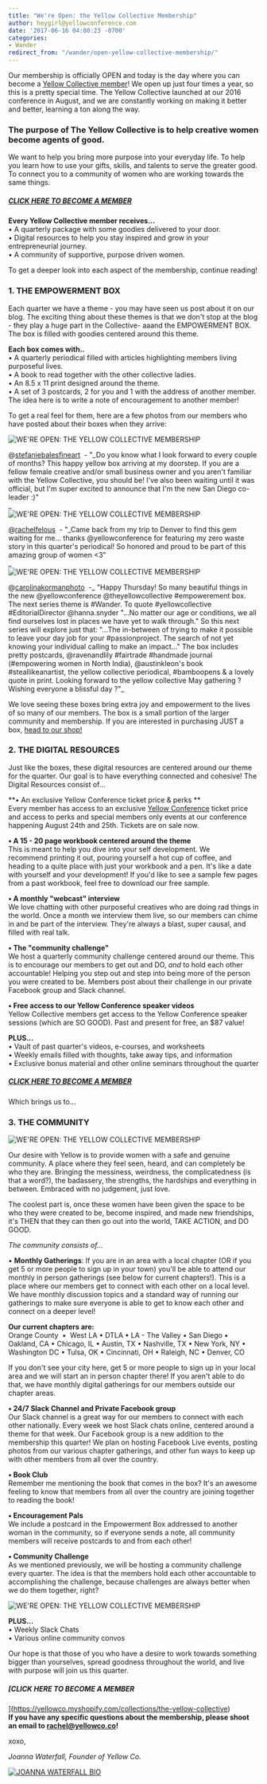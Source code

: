 ```yaml
---
title: "We're Open: the Yellow Collective Membership"
author: heygirl@yellowconference.com
date: '2017-06-16 04:00:23 -0700'
categories:
- Wander
redirect_from: "/wander/open-yellow-collective-membership/"
---
```


Our membership is officially OPEN and today is the day where you can become a [Yellow Collective member](https://yellowco.myshopify.com/collections/the-yellow-collective)! We open up just four times a year, so this is a pretty special time. The Yellow Collective launched at our 2016 conference in August, and we are constantly working on making it better and better, learning a ton along the way.

### The purpose of The Yellow Collective is to help creative women become agents of good.

We want to help you bring more purpose into your everyday life. To help you learn how to use your gifts, skills, and talents to serve the greater good. To connect you to a community of women who are working towards the same things.

##### [CLICK HERE TO BECOME A MEMBER](https://yellowco.myshopify.com/collections/the-yellow-collective)

**Every Yellow Collective member receives...**  
• A quarterly package with some goodies delivered to your door.  
• Digital resources to help you stay inspired and grow in your entrepreneurial journey.  
• A community of supportive, purpose driven women.

To get a deeper look into each aspect of the membership, continue reading!

### **1.** **THE EMPOWERMENT BOX**

Each quarter we have a theme - you may have seen us post about it on our blog. The exciting thing about these themes is that we don't stop at the blog - they play a huge part in the Collective- aaand the EMPOWERMENT BOX. The box is filled with goodies centered around this theme.

**Each box comes with..**  
• A quarterly periodical filled with articles highlighting members living purposeful lives.  
• A book to read together with the other collective ladies.  
• An 8.5 x 11 print designed around the theme.  
• A set of 3 postcards, 2 for you and 1 with the address of another member. The idea here is to write a note of encouragement to another member!

To get a real feel for them, here are a few photos from our members who have posted about their boxes when they arrive:

![WE'RE OPEN: THE YELLOW COLLECTIVE MEMBERSHIP](http://yellowco.co/wp-content/uploads/2017/06/Screenshot-2017-06-15-21.01.28.png "WE'RE OPEN: THE YELLOW COLLECTIVE MEMBERSHIP")

@[stefaniebalesfineart](https://www.instagram.com/stefaniebalesfineart/)  - "_Do you know what I look forward to every couple of months? This happy yellow box arriving at my doorstep. If you are a fellow female creative and/or small business owner and you aren't familiar with the Yellow Collective, you should be! I've also been waiting until it was official, but I'm super excited to announce that I'm the new San Diego co-leader :)"  
_  
![WE'RE OPEN: THE YELLOW COLLECTIVE MEMBERSHIP](http://yellowco.co/wp-content/uploads/2017/06/Screenshot-2017-06-15-20.59.32.png "WE'RE OPEN: THE YELLOW COLLECTIVE MEMBERSHIP")

@[rachelfelous](https://www.instagram.com/rachelfelous/)  - "_Came back from my trip to Denver to find this gem waiting for me... thanks @yellowconference for featuring my zero waste story in this quarter's periodical! So honored and proud to be part of this amazing group of women <3"  
_  
![WE'RE OPEN: THE YELLOW COLLECTIVE MEMBERSHIP](http://yellowco.co/wp-content/uploads/2017/06/Screenshot-2017-06-15-21.07.40.png "WE'RE OPEN: THE YELLOW COLLECTIVE MEMBERSHIP")

@[carolinakormanphoto](https://www.instagram.com/carolinakormanphoto/)  -_ "Happy Thursday! So many beautiful things in the new @yellowconference @theyellowcollective #empowerement box. The next series theme is #Wander. To quote #yellowcollective #EditorialDirector @hanna.snyder "...No matter our age or conditions, we all find ourselves lost in places we have yet to walk through." So this next series will explore just that: "...The in-between of trying to make it possible to leave your day job for your #passionproject. The search of not yet knowing your individual calling to make an impact..." The box includes pretty postcards, @ravenandlily #fairtrade #handmade journal (#empowering women in North India), @austinkleon's book #steallikeanartist, the yellow collective periodical, #bamboopens & a lovely quote in print. Looking forward to the yellow collective May gathering ? Wishing everyone a blissful day ?"_

We love seeing these boxes bring extra joy and empowerment to the lives of so many of our members. The box is a small portion of the larger community and membership. If you are interested in purchasing JUST a box, [head to our shop!](https://yellowco.myshopify.com/)

### **2\. THE DIGITAL RESOURCES**

Just like the boxes, these digital resources are centered around our theme for the quarter. Our goal is to have everything connected and cohesive! The Digital Resources consist of...

**• An exclusive Yellow Conference ticket price & perks **  
Every member has access to an exclusive [Yellow Conference](http://yellowco.co/conference/) ticket price and access to perks and special members only events at our conference happening August 24th and 25th. Tickets are on sale now.

**• A 15 - 20 page workbook centered around the theme**  
This is meant to help you dive into your self development. We recommend printing it out, pouring yourself a hot cup of coffee, and heading to a quite place with just your workbook and a pen. It's like a date with yourself and your development! If you'd like to see a sample few pages from a past workbook, feel free to download our free sample.

**• A monthly "webcast" interview**  
We love chatting with other purposeful creatives who are doing rad things in the world. Once a month we interview them live, so our members can chime in and be part of the interview. They're always a blast, super causal, and filled with real talk.

**• The "community challenge"**  
We host a quarterly community challenge centered around our theme. This is to encourage our members to get out and DO, _and_ to hold each other accountable! Helping you step out and step into being more of the person you were created to be. Members post about their challenge in our private Facebook group and Slack channel.

**• Free access to our Yellow Conference speaker videos**  
Yellow Collective members get access to the Yellow Conference speaker sessions (which are SO GOOD). Past and present for free, an $87 value!

**PLUS...**  
• Vault of past quarter's videos, e-courses, and worksheets  
• Weekly emails filled with thoughts, take away tips, and information  
• Exclusive bonus material and other online seminars throughout the quarter

##### [CLICK HERE TO BECOME A MEMBER](https://yellowco.myshopify.com/collections/the-yellow-collective)

Which brings us to...

### **3\. THE COMMUNITY**

![WE'RE OPEN: THE YELLOW COLLECTIVE MEMBERSHIP](http://yellowco.co/wp-content/uploads/2017/06/Screenshot-2017-06-15-21.12.29.png "WE'RE OPEN: THE YELLOW COLLECTIVE MEMBERSHIP")

Our desire with Yellow is to provide women with a safe and genuine community. A place where they feel seen, heard, and can completely be who they are. Bringing the messiness, weirdness, the complicatedness (is that a word?), the badassery, the strengths, the hardships and everything in between. Embraced with no judgement, just love.

The coolest part is, once these women have been given the space to be who they were created to be, become inspired, and made new friendships, it's THEN that they can then go out into the world, TAKE ACTION, and DO GOOD.

_The community consists of..._

• **Monthly Gatherings**: If you are in an area with a local chapter (OR if you get 5 or more people to sign up in your town) you'll be able to attend our monthly in person gatherings (see below for current chapters!). This is a place where our members get to connect with each other on a local level. We have monthly discussion topics and a standard way of running our gatherings to make sure everyone is able to get to know each other and connect on a deeper level!

**Our current chapters are:**  
Orange County  •  West LA • DTLA • LA - The Valley • San Diego • Oakland, CA • Chicago, IL • Austin, TX • Nashville, TX • New York, NY • Washington DC • Tulsa, OK • Cincinnati, OH • Raleigh, NC • Denver, CO

If you don't see your city here, get 5 or more people to sign up in your local area and we will start an in person chapter there! If you aren't able to do that, we have monthly digital gatherings for our members outside our chapter areas.

**• 24/7 Slack Channel and Private Facebook group**  
Our Slack channel is a great way for our members to connect with each other nationally. Every week we host Slack chats online, centered around a theme for that week. Our Facebook group is a new addition to the membership this quarter! We plan on hosting Facebook Live events, posting photos from our various chapter gatherings, and other fun ways to keep up with other members from all over the country.

**• Book Club**  
Remember me mentioning the book that comes in the box? It's an awesome feeling to know that members from all over the country are joining together to reading the book!

**• Encouragement Pals**  
We include a postcard in the Empowerment Box addressed to another woman in the community, so if everyone sends a note, all community members will receive postcards to and from each other!

**• Community Challenge**  
As we mentioned previously, we will be hosting a community challenge every quarter. The idea is that the members hold each other accountable to accomplishing the challenge, because challenges are always better when we do them together, right?

![WE'RE OPEN: THE YELLOW COLLECTIVE MEMBERSHIP](http://yellowco.co/wp-content/uploads/2017/06/Screenshot-2017-06-15-21.33.08.png "WE'RE OPEN: THE YELLOW COLLECTIVE MEMBERSHIP")

**PLUS...**  
• Weekly Slack Chats  
• Various online community convos

Our hope is that those of you who have a desire to work towards something bigger than yourselves, spread goodness throughout the world, and live with purpose will join us this quarter.

##### [CLICK HERE TO BECOME A MEMBER  
](https://yellowco.myshopify.com/collections/the-yellow-collective)  
**If you have any specific questions about the membership, please shoot an email to rachel@yellowco.co!**

xoxo,

_Joanna Waterfall, Founder of Yellow Co._

[![JOANNA WATERFALL BIO](http://yellowco.co/wp-content/uploads/2017/05/JOANNA-WATERFALL-BIO.jpg)](https://www.instagram.com/joannawaterfall/)
